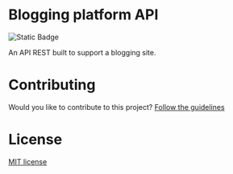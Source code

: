 # Blogging platform API

![Static Badge](https://img.shields.io/badge/License-MIT-green)

An API REST built to support a blogging site.

# Contributing

Would you like to contribute to this project? [Follow the guidelines](https://github.com/Lucasasdev/web-api/blob/master/CONTRIBUTING.md)

# License

[MIT license](https://github.com/Lucasasdev/web-api/blob/master/LICENSE)

